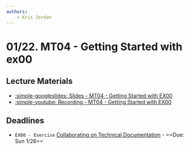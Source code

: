 ```yaml
---
authors:
    - Kris Jordan
---
```


# 01/22. MT04 - Getting Started with ex00

## Lecture Materials

* [:simple-googleslides: Slides - MT04 - Getting Started with EX00](https://docs.google.com/presentation/d/1AJAenqMUSgLNva31TrKjmkRTmNm7JRGmP7fEbdKGaYo/edit?usp=sharing)
* [:simple-youtube: Recording - MT04 - Getting Started with EX00](https://youtube.com/live/6U1Qod9qr7M?feature=share)

## Deadlines

* `EX00 - Exercise` [Collaborating on Technical Documentation](../resources/MkDocs/ex00.md) - ==Due: Sun 1/26==